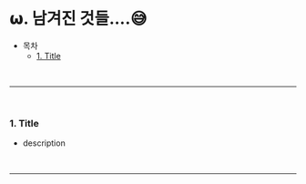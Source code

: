 # 𝞈. 남겨진 것들....😅

* 목차
    * [1. Title](#1-title)

<br>

---

<br>

### 1. Title
* description

<br>

---
